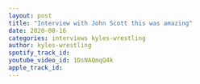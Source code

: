 ```yaml
---
layout: post
title: "Interview with John Scott this was amazing"
date: 2020-08-16
categories: interviews kyles-wrestling
author: kyles-wrestling
spotify_track_id: 
youtube_video_id: 1DsNAQmqQ4k
apple_track_id: 
---
```

